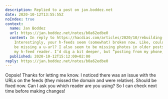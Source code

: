 ```yaml
---
description: Replied to a post on jan.boddez.net
date: 2020-10-12T13:55:55Z
noIndex: true
context:
  name: Jan Boddez
  url: https://jan.boddez.net/notes/b0a62edbe0
  content: In reply to https://hacdias.com/articles/2020/10/rebuilding-eagle-cms/.
    Interestingly, your h-feeds seem (somewhat) broken now. Like, could your entries
    be missing a u-url? I also seem to be missing photos in older posts—again, in
    my h-feed reader. I’d dig a bit deeper, but “posting from my phone,” etc.
  published: 2020-10-12T15:12:00+02:00
reply: https://jan.boddez.net/notes/b0a62edbe0
---
```


Oopsie! Thanks for letting me know. I noticed there was an issue with the URLs on the feeds (they missed the domain and were relative). Should be fixed now. Can I ask you which reader are you using? So I can check next time before making changes!
